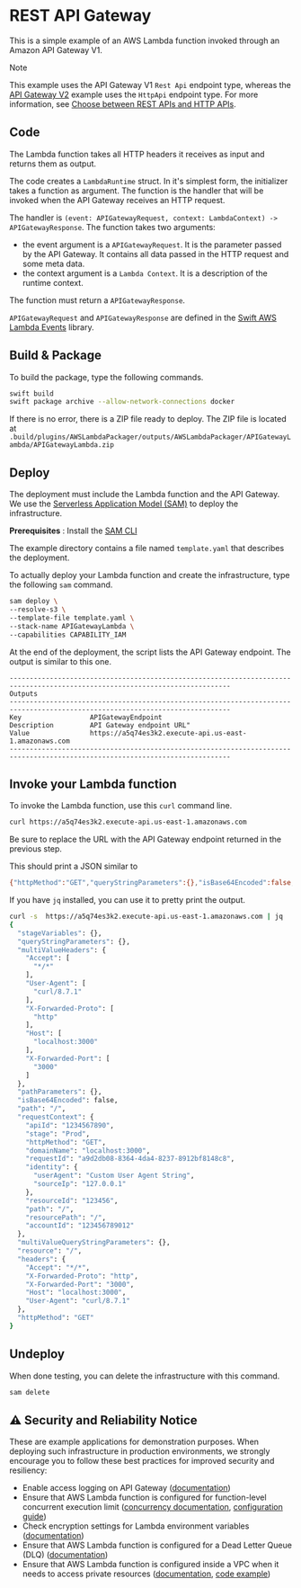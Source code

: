 # REST API Gateway 

This is a simple example of an AWS Lambda function invoked through an Amazon API Gateway V1.

> [!NOTE]
> This example uses the API Gateway V1 `Rest Api` endpoint type, whereas the [API Gateway V2](https://github.com/swift-server/swift-aws-lambda-runtime/tree/main/Examples/APIGateway) example uses the `HttpApi` endpoint type. For more information, see [Choose between REST APIs and HTTP APIs](https://docs.aws.amazon.com/apigateway/latest/developerguide/http-api-vs-rest.html).

## Code 

The Lambda function takes all HTTP headers it receives as input and returns them as output.

The code creates a `LambdaRuntime` struct. In it's simplest form, the initializer takes a function as argument. The function is the handler that will be invoked when the API Gateway receives an HTTP request.

The handler is `(event: APIGatewayRequest, context: LambdaContext) -> APIGatewayResponse`. The function takes two arguments:
- the event argument is a `APIGatewayRequest`. It is the parameter passed by the API Gateway. It contains all data passed in the HTTP request and some meta data.
- the context argument is a `Lambda Context`. It is a description of the runtime context.

The function must return a `APIGatewayResponse`.

`APIGatewayRequest` and `APIGatewayResponse` are defined in the [Swift AWS Lambda Events](https://github.com/swift-server/swift-aws-lambda-events) library.

## Build & Package 

To build the package, type the following commands.

```bash
swift build
swift package archive --allow-network-connections docker
```

If there is no error, there is a ZIP file ready to deploy. 
The ZIP file is located at `.build/plugins/AWSLambdaPackager/outputs/AWSLambdaPackager/APIGatewayLambda/APIGatewayLambda.zip`

## Deploy

The deployment must include the Lambda function and the API Gateway. We use the [Serverless Application Model (SAM)](https://docs.aws.amazon.com/serverless-application-model/latest/developerguide/what-is-sam.html) to deploy the infrastructure.

**Prerequisites** : Install the [SAM CLI](https://docs.aws.amazon.com/serverless-application-model/latest/developerguide/install-sam-cli.html)

The example directory contains a file named `template.yaml` that describes the deployment.

To actually deploy your Lambda function and create the infrastructure, type the following `sam` command.

```bash
sam deploy \
--resolve-s3 \
--template-file template.yaml \
--stack-name APIGatewayLambda \
--capabilities CAPABILITY_IAM 
```

At the end of the deployment, the script lists the API Gateway endpoint.
The output is similar to this one.

```
-----------------------------------------------------------------------------------------------------------------------------
Outputs                                                                                                                     
-----------------------------------------------------------------------------------------------------------------------------
Key                 APIGatewayEndpoint                                                                                      
Description         API Gateway endpoint URL"                                                                                
Value               https://a5q74es3k2.execute-api.us-east-1.amazonaws.com                                                  
-----------------------------------------------------------------------------------------------------------------------------
```

## Invoke your Lambda function

To invoke the Lambda function, use this `curl` command line.

```bash
curl https://a5q74es3k2.execute-api.us-east-1.amazonaws.com 
```

Be sure to replace the URL with the API Gateway endpoint returned in the previous step.

This should print a JSON similar to 

```bash
{"httpMethod":"GET","queryStringParameters":{},"isBase64Encoded":false,"resource":"\/","path":"\/","headers":{"X-Forwarded-Port":"3000","X-Forwarded-Proto":"http","User-Agent":"curl\/8.7.1","Host":"localhost:3000","Accept":"*\/*"},"requestContext":{"resourcePath":"\/","identity":{"sourceIp":"127.0.0.1","userAgent":"Custom User Agent String"},"httpMethod":"GET","resourceId":"123456","accountId":"123456789012","apiId":"1234567890","requestId":"a9d2db08-8364-4da4-8237-8912bf8148c8","domainName":"localhost:3000","stage":"Prod","path":"\/"},"multiValueQueryStringParameters":{},"pathParameters":{},"multiValueHeaders":{"Accept":["*\/*"],"Host":["localhost:3000"],"X-Forwarded-Port":["3000"],"User-Agent":["curl\/8.7.1"],"X-Forwarded-Proto":["http"]},"stageVariables":{}}
```

If you have `jq` installed, you can use it to pretty print the output.

```bash
curl -s  https://a5q74es3k2.execute-api.us-east-1.amazonaws.com | jq   
{
  "stageVariables": {},
  "queryStringParameters": {},
  "multiValueHeaders": {
    "Accept": [
      "*/*"
    ],
    "User-Agent": [
      "curl/8.7.1"
    ],
    "X-Forwarded-Proto": [
      "http"
    ],
    "Host": [
      "localhost:3000"
    ],
    "X-Forwarded-Port": [
      "3000"
    ]
  },
  "pathParameters": {},
  "isBase64Encoded": false,
  "path": "/",
  "requestContext": {
    "apiId": "1234567890",
    "stage": "Prod",
    "httpMethod": "GET",
    "domainName": "localhost:3000",
    "requestId": "a9d2db08-8364-4da4-8237-8912bf8148c8",
    "identity": {
      "userAgent": "Custom User Agent String",
      "sourceIp": "127.0.0.1"
    },
    "resourceId": "123456",
    "path": "/",
    "resourcePath": "/",
    "accountId": "123456789012"
  },
  "multiValueQueryStringParameters": {},
  "resource": "/",
  "headers": {
    "Accept": "*/*",
    "X-Forwarded-Proto": "http",
    "X-Forwarded-Port": "3000",
    "Host": "localhost:3000",
    "User-Agent": "curl/8.7.1"
  },
  "httpMethod": "GET"
}
```

## Undeploy

When done testing, you can delete the infrastructure with this command.

```bash
sam delete 
```

## ⚠️ Security and Reliability Notice

These are example applications for demonstration purposes. When deploying such infrastructure in production environments, we strongly encourage you to follow these best practices for improved security and resiliency:

- Enable access logging on API Gateway ([documentation](https://docs.aws.amazon.com/apigateway/latest/developerguide/set-up-logging.html))
- Ensure that AWS Lambda function is configured for function-level concurrent execution limit ([concurrency documentation](https://docs.aws.amazon.com/lambda/latest/dg/lambda-concurrency.html), [configuration guide](https://docs.aws.amazon.com/lambda/latest/dg/configuration-concurrency.html))
- Check encryption settings for Lambda environment variables ([documentation](https://docs.aws.amazon.com/lambda/latest/dg/configuration-envvars-encryption.html))
- Ensure that AWS Lambda function is configured for a Dead Letter Queue (DLQ) ([documentation](https://docs.aws.amazon.com/lambda/latest/dg/invocation-async-retain-records.html#invocation-dlq))
- Ensure that AWS Lambda function is configured inside a VPC when it needs to access private resources ([documentation](https://docs.aws.amazon.com/lambda/latest/dg/configuration-vpc.html), [code example](https://github.com/swift-server/swift-aws-lambda-runtime/tree/main/Examples/ServiceLifecycle%2BPostgres))